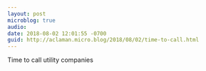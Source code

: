 ```yaml
---
layout: post
microblog: true
audio: 
date: 2018-08-02 12:01:55 -0700
guid: http://aclaman.micro.blog/2018/08/02/time-to-call.html
---
```

Time to call utility companies 
